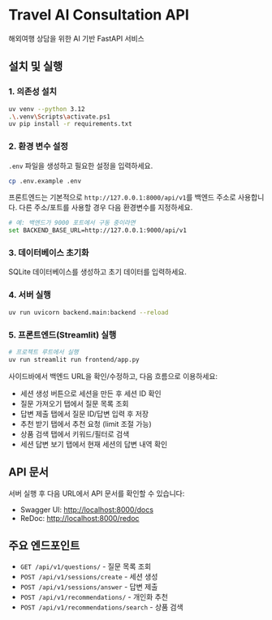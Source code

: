 # Travel AI Consultation API

해외여행 상담을 위한 AI 기반 FastAPI 서비스

## 설치 및 실행

### 1. 의존성 설치

```bash
uv venv --python 3.12
.\.venv\Scripts\activate.ps1
uv pip install -r requirements.txt
```

### 2. 환경 변수 설정

`.env` 파일을 생성하고 필요한 설정을 입력하세요.

```bash
cp .env.example .env
```

프론트엔드는 기본적으로 `http://127.0.0.1:8000/api/v1`를 백엔드 주소로 사용합니다. 다른 주소/포트를 사용할 경우 다음 환경변수를 지정하세요.

```bash
# 예: 백엔드가 9000 포트에서 구동 중이라면
set BACKEND_BASE_URL=http://127.0.0.1:9000/api/v1
```

### 3. 데이터베이스 초기화

SQLite 데이터베이스를 생성하고 초기 데이터를 입력하세요.

### 4. 서버 실행

```bash
uv run uvicorn backend.main:backend --reload
```

### 5. 프론트엔드(Streamlit) 실행

```bash
# 프로젝트 루트에서 실행
uv run streamlit run frontend/app.py
```

사이드바에서 백엔드 URL을 확인/수정하고, 다음 흐름으로 이용하세요:

- 세션 생성 버튼으로 세션을 만든 후 세션 ID 확인
- 질문 가져오기 탭에서 질문 목록 조회
- 답변 제출 탭에서 질문 ID/답변 입력 후 저장
- 추천 받기 탭에서 추천 요청 (limit 조절 가능)
- 상품 검색 탭에서 키워드/필터로 검색
- 세션 답변 보기 탭에서 현재 세션의 답변 내역 확인

## API 문서

서버 실행 후 다음 URL에서 API 문서를 확인할 수 있습니다:

- Swagger UI: <http://localhost:8000/docs>
- ReDoc: <http://localhost:8000/redoc>

## 주요 엔드포인트

- `GET /api/v1/questions/` - 질문 목록 조회
- `POST /api/v1/sessions/create` - 세션 생성
- `POST /api/v1/sessions/answer` - 답변 제출
- `POST /api/v1/recommendations/` - 개인화 추천
- `POST /api/v1/recommendations/search` - 상품 검색
